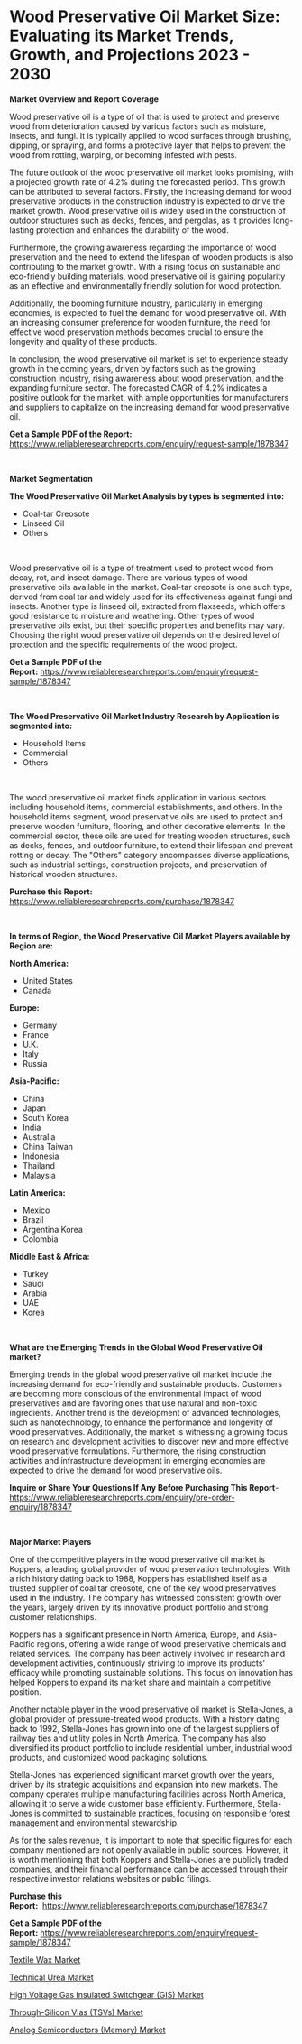 <p><h1>Wood Preservative Oil Market Size: Evaluating its Market Trends, Growth, and Projections 2023 - 2030</h1></p><p><strong>Market Overview and Report Coverage</strong></p>
<p><p>Wood preservative oil is a type of oil that is used to protect and preserve wood from deterioration caused by various factors such as moisture, insects, and fungi. It is typically applied to wood surfaces through brushing, dipping, or spraying, and forms a protective layer that helps to prevent the wood from rotting, warping, or becoming infested with pests.</p><p>The future outlook of the wood preservative oil market looks promising, with a projected growth rate of 4.2% during the forecasted period. This growth can be attributed to several factors. Firstly, the increasing demand for wood preservative products in the construction industry is expected to drive the market growth. Wood preservative oil is widely used in the construction of outdoor structures such as decks, fences, and pergolas, as it provides long-lasting protection and enhances the durability of the wood.</p><p>Furthermore, the growing awareness regarding the importance of wood preservation and the need to extend the lifespan of wooden products is also contributing to the market growth. With a rising focus on sustainable and eco-friendly building materials, wood preservative oil is gaining popularity as an effective and environmentally friendly solution for wood protection.</p><p>Additionally, the booming furniture industry, particularly in emerging economies, is expected to fuel the demand for wood preservative oil. With an increasing consumer preference for wooden furniture, the need for effective wood preservation methods becomes crucial to ensure the longevity and quality of these products.</p><p>In conclusion, the wood preservative oil market is set to experience steady growth in the coming years, driven by factors such as the growing construction industry, rising awareness about wood preservation, and the expanding furniture sector. The forecasted CAGR of 4.2% indicates a positive outlook for the market, with ample opportunities for manufacturers and suppliers to capitalize on the increasing demand for wood preservative oil.</p></p>
<p><strong>Get a Sample PDF of the Report:</strong> <a href="https://www.reliableresearchreports.com/enquiry/request-sample/1878347">https://www.reliableresearchreports.com/enquiry/request-sample/1878347</a></p>
<p>&nbsp;</p>
<p><strong>Market Segmentation</strong></p>
<p><strong>The Wood Preservative Oil Market Analysis by types is segmented into:</strong></p>
<p><ul><li>Coal-tar Creosote</li><li>Linseed Oil</li><li>Others</li></ul></p>
<p>&nbsp;</p>
<p><p>Wood preservative oil is a type of treatment used to protect wood from decay, rot, and insect damage. There are various types of wood preservative oils available in the market. Coal-tar creosote is one such type, derived from coal tar and widely used for its effectiveness against fungi and insects. Another type is linseed oil, extracted from flaxseeds, which offers good resistance to moisture and weathering. Other types of wood preservative oils exist, but their specific properties and benefits may vary. Choosing the right wood preservative oil depends on the desired level of protection and the specific requirements of the wood project.</p></p>
<p><strong>Get a Sample PDF of the Report:</strong>&nbsp;<a href="https://www.reliableresearchreports.com/enquiry/request-sample/1878347">https://www.reliableresearchreports.com/enquiry/request-sample/1878347</a></p>
<p>&nbsp;</p>
<p><strong>The Wood Preservative Oil Market Industry Research by Application is segmented into:</strong></p>
<p><ul><li>Household Items</li><li>Commercial</li><li>Others</li></ul></p>
<p>&nbsp;</p>
<p><p>The wood preservative oil market finds application in various sectors including household items, commercial establishments, and others. In the household items segment, wood preservative oils are used to protect and preserve wooden furniture, flooring, and other decorative elements. In the commercial sector, these oils are used for treating wooden structures, such as decks, fences, and outdoor furniture, to extend their lifespan and prevent rotting or decay. The "Others" category encompasses diverse applications, such as industrial settings, construction projects, and preservation of historical wooden structures.</p></p>
<p><strong>Purchase this Report:</strong>&nbsp; <a href="https://www.reliableresearchreports.com/purchase/1878347">https://www.reliableresearchreports.com/purchase/1878347</a></p>
<p>&nbsp;</p>
<p><strong>In terms of Region, the Wood Preservative Oil Market Players available by Region are:</strong></p>
<p>
    <p> <strong> North America: </strong>
        <ul>
            <li>United States</li>
            <li>Canada</li>
        </ul>
        </p> 
    <p> <strong> Europe: </strong>
        <ul>
            <li>Germany</li>
            <li>France</li>
            <li>U.K.</li>
            <li>Italy</li>
            <li>Russia</li>
        </ul>
        </p> 
    <p> <strong> Asia-Pacific: </strong>
        <ul>
            <li>China</li>
            <li>Japan</li>
            <li>South Korea</li>
            <li>India</li>
            <li>Australia</li>
            <li>China Taiwan</li>
            <li>Indonesia</li>
            <li>Thailand</li>
            <li>Malaysia</li>
        </ul>
        </p> 
    <p> <strong> Latin America: </strong>
        <ul>
            <li>Mexico</li>
            <li>Brazil</li>
            <li>Argentina Korea</li>
            <li>Colombia</li>
        </ul>
        </p> 
    <p> <strong> Middle East & Africa: </strong>
        <ul>
            <li>Turkey</li>
            <li>Saudi</li>
            <li>Arabia</li>
            <li>UAE</li>
            <li>Korea</li>
        </ul>
    </p>
    </p>
<p>&nbsp;</p>
<p><strong>What are the Emerging Trends in the Global Wood Preservative Oil market?</strong></p>
<p><p>Emerging trends in the global wood preservative oil market include the increasing demand for eco-friendly and sustainable products. Customers are becoming more conscious of the environmental impact of wood preservatives and are favoring ones that use natural and non-toxic ingredients. Another trend is the development of advanced technologies, such as nanotechnology, to enhance the performance and longevity of wood preservatives. Additionally, the market is witnessing a growing focus on research and development activities to discover new and more effective wood preservative formulations. Furthermore, the rising construction activities and infrastructure development in emerging economies are expected to drive the demand for wood preservative oils.</p></p>
<p><strong>Inquire or Share Your Questions If Any Before Purchasing This Report</strong>- <a href="https://www.reliableresearchreports.com/enquiry/pre-order-enquiry/1878347">https://www.reliableresearchreports.com/enquiry/pre-order-enquiry/1878347</a></p>
<p>&nbsp;</p>
<p><strong>Major Market Players</strong></p>
<p><p>One of the competitive players in the wood preservative oil market is Koppers, a leading global provider of wood preservation technologies. With a rich history dating back to 1988, Koppers has established itself as a trusted supplier of coal tar creosote, one of the key wood preservatives used in the industry. The company has witnessed consistent growth over the years, largely driven by its innovative product portfolio and strong customer relationships.</p><p>Koppers has a significant presence in North America, Europe, and Asia-Pacific regions, offering a wide range of wood preservative chemicals and related services. The company has been actively involved in research and development activities, continuously striving to improve its products' efficacy while promoting sustainable solutions. This focus on innovation has helped Koppers to expand its market share and maintain a competitive position.</p><p>Another notable player in the wood preservative oil market is Stella-Jones, a global provider of pressure-treated wood products. With a history dating back to 1992, Stella-Jones has grown into one of the largest suppliers of railway ties and utility poles in North America. The company has also diversified its product portfolio to include residential lumber, industrial wood products, and customized wood packaging solutions.</p><p>Stella-Jones has experienced significant market growth over the years, driven by its strategic acquisitions and expansion into new markets. The company operates multiple manufacturing facilities across North America, allowing it to serve a wide customer base efficiently. Furthermore, Stella-Jones is committed to sustainable practices, focusing on responsible forest management and environmental stewardship.</p><p>As for the sales revenue, it is important to note that specific figures for each company mentioned are not openly available in public sources. However, it is worth mentioning that both Koppers and Stella-Jones are publicly traded companies, and their financial performance can be accessed through their respective investor relations websites or public filings.</p></p>
<p><strong>Purchase this Report:</strong>&nbsp;&nbsp;<a href="https://www.reliableresearchreports.com/purchase/1878347">https://www.reliableresearchreports.com/purchase/1878347</a></p>
<p></p>
<p><strong>Get a Sample PDF of the Report:</strong>&nbsp;<a href="https://www.reliableresearchreports.com/enquiry/request-sample/1878347">https://www.reliableresearchreports.com/enquiry/request-sample/1878347</a></p>
<p><p><a href="https://github.com/prosalinda88/Market-Research-Report-List-1/blob/main/textile-wax-market.md">Textile Wax Market</a></p><p><a href="https://github.com/amae102299/Market-Research-Report-List-1/blob/main/technical-urea-market.md">Technical Urea Market</a></p><p><a href="https://medium.com/@fifth.dress.cause/high-voltage-gas-insulated-switchgear-gis-market-analysis-and-sze-forecasted-for-period-from-2023-20d5867a13f8">High Voltage Gas Insulated Switchgear (GIS) Market</a></p><p><a href="https://medium.com/@andrewhills1925/decoding-through-silicon-vias-tsvs-market-metrics-market-share-trends-and-growth-patterns-78394efc7821">Through-Silicon Vias (TSVs) Market</a></p><p><a href="https://medium.com/@jeromekling1967/analog-semiconductors-memory-market-outlook-industry-overview-and-forecast-2023-to-2030-627bd93a940b">Analog Semiconductors (Memory) Market</a></p></p>